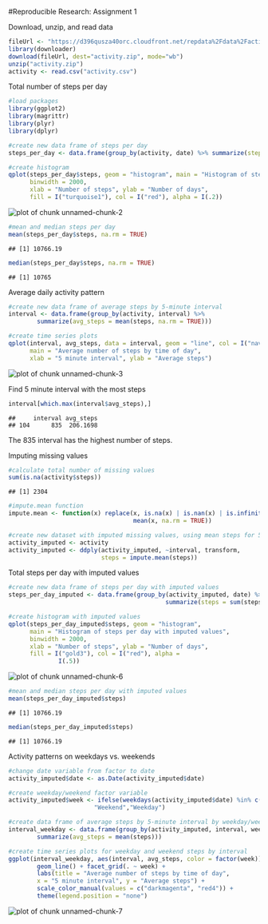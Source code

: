 #Reproducible Research: Assignment 1



Download, unzip, and read data

```r
fileUrl <- "https://d396qusza40orc.cloudfront.net/repdata%2Fdata%2Factivity.zip"
library(downloader)
download(fileUrl, dest="activity.zip", mode="wb") 
unzip("activity.zip")
activity <- read.csv("activity.csv")
```

Total number of steps per day 

```r
#load packages
library(ggplot2)
library(magrittr)
library(plyr)
library(dplyr)

#create new data frame of steps per day
steps_per_day <- data.frame(group_by(activity, date) %>% summarize(steps = sum(steps)))

#create histogram
qplot(steps_per_day$steps, geom = "histogram", main = "Histogram of steps per day",
      binwidth = 2000,
      xlab = "Number of steps", ylab = "Number of days",
      fill = I("turquoise1"), col = I("red"), alpha = I(.2))
```

![plot of chunk unnamed-chunk-2](figure/unnamed-chunk-2-1.png)

```r
#mean and median steps per day
mean(steps_per_day$steps, na.rm = TRUE)
```

```
## [1] 10766.19
```

```r
median(steps_per_day$steps, na.rm = TRUE)
```

```
## [1] 10765
```

Average daily activity pattern

```r
#create new data frame of average steps by 5-minute interval
interval <- data.frame(group_by(activity, interval) %>% 
        summarize(avg_steps = mean(steps, na.rm = TRUE)))

#create time series plots
qplot(interval, avg_steps, data = interval, geom = "line", col = I("navyblue"),
      main = "Average number of steps by time of day",
      xlab = "5 minute interval", ylab = "Average steps")
```

![plot of chunk unnamed-chunk-3](figure/unnamed-chunk-3-1.png)

Find 5 minute interval with the most steps

```r
interval[which.max(interval$avg_steps),]
```

```
##     interval avg_steps
## 104      835  206.1698
```
The 835 interval has the highest number of steps.

Imputing missing values

```r
#calculate total number of missing values
sum(is.na(activity$steps))
```

```
## [1] 2304
```

```r
#impute.mean function
impute.mean <- function(x) replace(x, is.na(x) | is.nan(x) | is.infinite(x),
                                   mean(x, na.rm = TRUE))

#create new dataset with imputed missing values, using mean steps for 5-minute interval
activity_imputed <- activity
activity_imputed <- ddply(activity_imputed, ~interval, transform, 
                          steps = impute.mean(steps))
```

Total steps per day with imputed values

```r
#create new data frame of steps per day with imputed values
steps_per_day_imputed <- data.frame(group_by(activity_imputed, date) %>% 
                                            summarize(steps = sum(steps)))

#create histogram with imputed values
qplot(steps_per_day_imputed$steps, geom = "histogram",
      main = "Histogram of steps per day with imputed values",
      binwidth = 2000,
      xlab = "Number of steps", ylab = "Number of days",
      fill = I("gold3"), col = I("red"), alpha =
              I(.5))
```

![plot of chunk unnamed-chunk-6](figure/unnamed-chunk-6-1.png)

```r
#mean and median steps per day with imputed values
mean(steps_per_day_imputed$steps)
```

```
## [1] 10766.19
```

```r
median(steps_per_day_imputed$steps)
```

```
## [1] 10766.19
```

Activity patterns on weekdays vs. weekends

```r
#change date variable from factor to date
activity_imputed$date <- as.Date(activity_imputed$date)

#create weekday/weekend factor variable
activity_imputed$week <- ifelse(weekdays(activity_imputed$date) %in% c("Saturday", "Sunday"), 
                        "Weekend","Weekday")

#create data frame of average steps by 5-minute interval by weekday/weekend
interval_weekday <- data.frame(group_by(activity_imputed, interval, week) %>% 
        summarize(avg_steps = mean(steps)))

#create time series plots for weekday and weekend steps by interval
ggplot(interval_weekday, aes(interval, avg_steps, color = factor(week))) +
        geom_line() + facet_grid(. ~ week) +
        labs(title = "Average number of steps by time of day",
        x = "5 minute interval", y = "Average steps") +
        scale_color_manual(values = c("darkmagenta", "red4")) +
        theme(legend.position = "none")
```

![plot of chunk unnamed-chunk-7](figure/unnamed-chunk-7-1.png)
